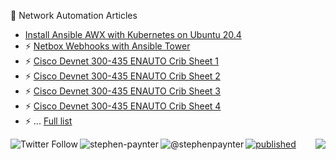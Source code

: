 <!--
**stephenpaynter/stephenpaynter** is a ✨ _special_ ✨ repository because its `README.md` (this file) appears on your GitHub profile.

Here are some ideas to get you started:

- 🔭 I’m currently working on ...
- 🌱 I’m currently learning ...
- 👯 I’m looking to collaborate on ...
- 🤔 I’m looking for help with ...
- 💬 Ask me about ...
- 📫 How to reach me: ...
- 😄 Pronouns: ...
- ⚡ Fun fact: ...
-->
📖  Network Automation Articles
- [Install Ansible AWX with Kubernetes on Ubuntu 20.4](https://www.linkedin.com/pulse/installing-ansible-awx-ubuntu-204-kubernetes-ks3-stephen-paynter/)
- ⚡ [Netbox Webhooks with Ansible Tower](https://www.linkedin.com/pulse/netbox-webhooks-ansible-tower-stephen-paynter/)
- ⚡ [Cisco Devnet 300-435 ENAUTO Crib Sheet 1](https://www.linkedin.com/pulse/cisco-300-435-enauto-crib-sheet-1-stephen-paynter/)
- ⚡ [Cisco Devnet 300-435 ENAUTO Crib Sheet 2](https://www.linkedin.com/pulse/cisco-300-435-enauto-crib-sheet-2-stephen-paynter-1f/) 
- ⚡ [Cisco Devnet 300-435 ENAUTO Crib Sheet 3](https://www.linkedin.com/pulse/cisco-300-435-enauto-crib-sheet-3-stephen-paynter/) 
- ⚡ [Cisco Devnet 300-435 ENAUTO Crib Sheet 4](https://www.linkedin.com/pulse/cisco-300-435-enauto-crib-sheet-4-stephen-paynter/) 
- ⚡ ... [Full list](https://www.linkedin.com/in/stephen-paynter-91b67b1/detail/recent-activity/posts/)

<a href="https://twitter.com/stephenpaynter"><img align="left" alt="Twitter Follow" src="https://img.shields.io/twitter/follow/stephenpaynter?style=social">
<a href="https://www.linkedin.com/in/stephen-paynter-91b67b1/"><img align="left" src="https://img.shields.io/badge/LinkedIn-0077B5?style=plastic&logo=linkedin&logoColor=white" alt="stephen-paynter" /></a>
<a href="https://medium.com/@stephenpaynter/"><img align="left" src="https://img.shields.io/badge/Medium-%2312100E.svg?style=plastic&logo=medium&logoColor=white" alt="@stephenpaynter" /></a>
<img align="right" src="https://komarev.com/ghpvc/?username=stephenpaynter&label=Views&style=plastic&color=orange">

[![published](https://static.production.devnetcloud.com/codeexchange/assets/images/devnet-published.svg)](https://developer.cisco.com/codeexchange/github/repo/stephenpaynter/Dynamic-Testbed)
